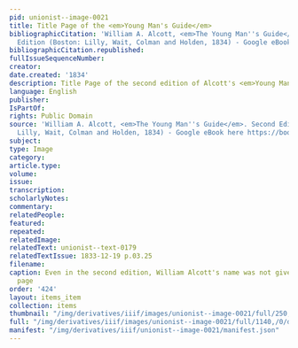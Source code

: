 ```yaml
---
pid: unionist--image-0021
title: Title Page of the <em>Young Man's Guide</em>
bibliographicCitation: 'William A. Alcott, <em>The Young Man''s Guide</em>. Second
  Edition (Boston: Lilly, Wait, Colman and Holden, 1834) - Google eBook here https://books.google.com/books?id=ey9WAAAAMAAJ&printsec=frontcover&source=gbs_ge_summary_r&cad=0#v=onepage&q&f=true'
bibliographicCitation.republished: 
fullIssueSequenceNumber: 
creator: 
date.created: '1834'
description: Title Page of the second edition of Alcott's <em>Young Man's Guide</em>
language: English
publisher: 
IsPartOf: 
rights: Public Domain
source: 'William A. Alcott, <em>The Young Man''s Guide</em>. Second Edition (Boston:
  Lilly, Wait, Colman and Holden, 1834) - Google eBook here https://books.google.com/books?id=ey9WAAAAMAAJ&printsec=frontcover&source=gbs_ge_summary_r&cad=0#v=onepage&q&f=true'
subject: 
type: Image
category: 
article.type: 
volume: 
issue: 
transcription: 
scholarlyNotes: 
commentary: 
relatedPeople: 
featured: 
repeated: 
relatedImage: 
relatedText: unionist--text-0179
relatedTextIssue: 1833-12-19 p.03.25
filename: 
caption: Even in the second edition, William Alcott's name was not given on the title
  page
order: '424'
layout: items_item
collection: items
thumbnail: "/img/derivatives/iiif/images/unionist--image-0021/full/250,/0/default.jpg"
full: "/img/derivatives/iiif/images/unionist--image-0021/full/1140,/0/default.jpg"
manifest: "/img/derivatives/iiif/unionist--image-0021/manifest.json"
---
```

